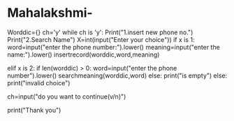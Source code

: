 # Mahalakshmi-
Worddic={}
ch='y'
while ch is 'y':
    Print("1.insert new phone no.")
    Print("2.Search Name")
    X=int(input("Enter your choice"))
    if x is 1:
      word=input("enter the phone number:").lower()
      meaning=input("enter the name:").lower()
      insertrecord(worddic,word,meaning)

elif x is 2:
   if len(worddic) > 0:
      word=input("enter the phone number").lower()
      searchmeaning(worddic,word)
    else:
      print("is empty")
  else:
    print("invalid choice")

  ch=input("do you want to continue(v/n)")

print("Thank you")
